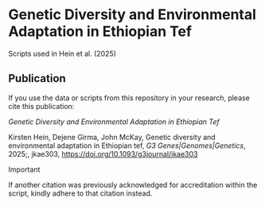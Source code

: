# Genetic Diversity and Environmental Adaptation in Ethiopian Tef 
Scripts used in Hein et al. (2025)

## Publication
If you use the data or scripts from this repository in your research, please cite this publication:

*Genetic Diversity and Environmental Adaptation in Ethiopian Tef*

Kirsten Hein, Dejene Girma, John McKay, Genetic diversity and environmental adaptation in Ethiopian tef, *G3 Genes|Genomes|Genetics*, 2025;, jkae303, https://doi.org/10.1093/g3journal/jkae303

>[!IMPORTANT]
> If another citation was previously acknowledged for accreditation within the script, kindly adhere to that citation instead.
